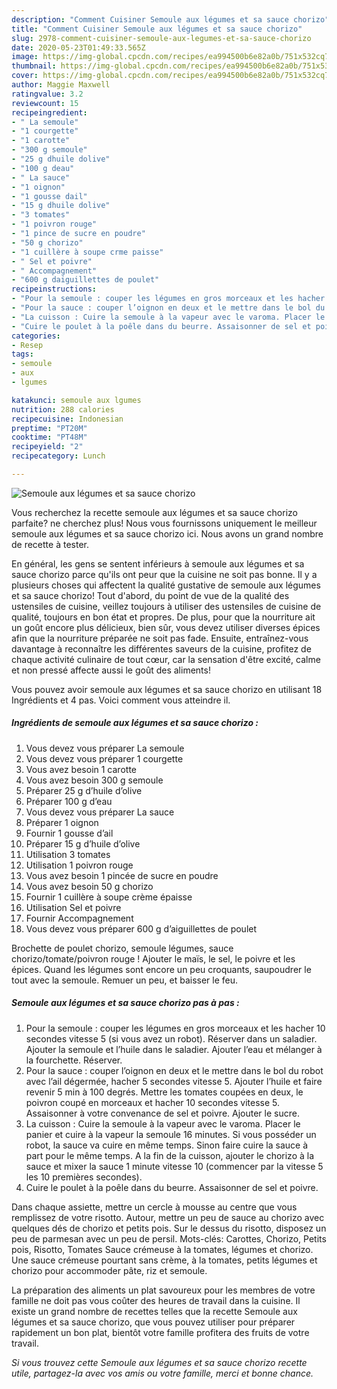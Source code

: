 ```yaml
---
description: "Comment Cuisiner Semoule aux légumes et sa sauce chorizo"
title: "Comment Cuisiner Semoule aux légumes et sa sauce chorizo"
slug: 2978-comment-cuisiner-semoule-aux-legumes-et-sa-sauce-chorizo
date: 2020-05-23T01:49:33.565Z
image: https://img-global.cpcdn.com/recipes/ea994500b6e82a0b/751x532cq70/semoule-aux-legumes-et-sa-sauce-chorizo-photo-principale-de-la-recette.jpg
thumbnail: https://img-global.cpcdn.com/recipes/ea994500b6e82a0b/751x532cq70/semoule-aux-legumes-et-sa-sauce-chorizo-photo-principale-de-la-recette.jpg
cover: https://img-global.cpcdn.com/recipes/ea994500b6e82a0b/751x532cq70/semoule-aux-legumes-et-sa-sauce-chorizo-photo-principale-de-la-recette.jpg
author: Maggie Maxwell
ratingvalue: 3.2
reviewcount: 15
recipeingredient:
- " La semoule"
- "1 courgette"
- "1 carotte"
- "300 g semoule"
- "25 g dhuile dolive"
- "100 g deau"
- " La sauce"
- "1 oignon"
- "1 gousse dail"
- "15 g dhuile dolive"
- "3 tomates"
- "1 poivron rouge"
- "1 pince de sucre en poudre"
- "50 g chorizo"
- "1 cuillère à soupe crme paisse"
- " Sel et poivre"
- " Accompagnement"
- "600 g daiguillettes de poulet"
recipeinstructions:
- "Pour la semoule : couper les légumes en gros morceaux et les hacher 10 secondes vitesse 5 (si vous avez un robot). Réserver dans un saladier. Ajouter la semoule et l’huile dans le saladier. Ajouter l’eau et mélanger à la fourchette. Réserver."
- "Pour la sauce : couper l’oignon en deux et le mettre dans le bol du robot avec l’ail dégermée, hacher 5 secondes vitesse 5. Ajouter l’huile et faire revenir 5 min à 100 degrés. Mettre les tomates coupées en deux, le poivron coupé en morceaux et hacher 10 secondes vitesse 5. Assaisonner à votre convenance de sel et poivre. Ajouter le sucre."
- "La cuisson : Cuire la semoule à la vapeur avec le varoma. Placer le panier et cuire à la vapeur la semoule 16 minutes. Si vous posséder un robot, la sauce va cuire en même temps. Sinon faire cuire la sauce à part pour le même temps. A la fin de la cuisson, ajouter le chorizo à la sauce et mixer la sauce 1 minute vitesse 10 (commencer par la vitesse 5 les 10 premières secondes)."
- "Cuire le poulet à la poêle dans du beurre. Assaisonner de sel et poivre."
categories:
- Resep
tags:
- semoule
- aux
- lgumes

katakunci: semoule aux lgumes 
nutrition: 288 calories
recipecuisine: Indonesian
preptime: "PT20M"
cooktime: "PT48M"
recipeyield: "2"
recipecategory: Lunch

---
```



![Semoule aux légumes et sa sauce chorizo](https://img-global.cpcdn.com/recipes/ea994500b6e82a0b/751x532cq70/semoule-aux-legumes-et-sa-sauce-chorizo-photo-principale-de-la-recette.jpg)

Vous recherchez la recette semoule aux légumes et sa sauce chorizo parfaite? ne cherchez plus! Nous vous fournissons uniquement le meilleur semoule aux légumes et sa sauce chorizo ici. Nous avons un grand nombre de recette à tester.

En général, les gens se sentent inférieurs à semoule aux légumes et sa sauce chorizo parce qu'ils ont peur que la cuisine ne soit pas bonne. Il y a plusieurs choses qui affectent la qualité gustative de semoule aux légumes et sa sauce chorizo! Tout d'abord, du point de vue de la qualité des ustensiles de cuisine, veillez toujours à utiliser des ustensiles de cuisine de qualité, toujours en bon état et propres. De plus, pour que la nourriture ait un goût encore plus délicieux, bien sûr, vous devez utiliser diverses épices afin que la nourriture préparée ne soit pas fade. Ensuite, entraînez-vous davantage à reconnaître les différentes saveurs de la cuisine, profitez de chaque activité culinaire de tout cœur, car la sensation d'être excité, calme et non pressé affecte aussi le goût des aliments!

<!--inarticleads1-->

Vous pouvez avoir semoule aux légumes et sa sauce chorizo en utilisant 18 Ingrédients et 4 pas. Voici comment vous atteindre il.

##### Ingrédients de semoule aux légumes et sa sauce chorizo :

1. Vous devez vous préparer  La semoule
1. Vous devez vous préparer 1 courgette
1. Vous avez besoin 1 carotte
1. Vous avez besoin 300 g semoule
1. Préparer 25 g d’huile d’olive
1. Préparer 100 g d’eau
1. Vous devez vous préparer  La sauce
1. Préparer 1 oignon
1. Fournir 1 gousse d’ail
1. Préparer 15 g d’huile d’olive
1. Utilisation 3 tomates
1. Utilisation 1 poivron rouge
1. Vous avez besoin 1 pincée de sucre en poudre
1. Vous avez besoin 50 g chorizo
1. Fournir 1 cuillère à soupe crème épaisse
1. Utilisation  Sel et poivre
1. Fournir  Accompagnement
1. Vous devez vous préparer 600 g d’aiguillettes de poulet


Brochette de poulet chorizo, semoule légumes, sauce chorizo/tomate/poivron rouge ! Ajouter le maïs, le sel, le poivre et les épices. Quand les légumes sont encore un peu croquants, saupoudrer le tout avec la semoule. Remuer un peu, et baisser le feu. 

<!--inarticleads2-->

##### Semoule aux légumes et sa sauce chorizo pas à pas :

1. Pour la semoule : couper les légumes en gros morceaux et les hacher 10 secondes vitesse 5 (si vous avez un robot). Réserver dans un saladier. Ajouter la semoule et l’huile dans le saladier. Ajouter l’eau et mélanger à la fourchette. Réserver.
1. Pour la sauce : couper l’oignon en deux et le mettre dans le bol du robot avec l’ail dégermée, hacher 5 secondes vitesse 5. Ajouter l’huile et faire revenir 5 min à 100 degrés. Mettre les tomates coupées en deux, le poivron coupé en morceaux et hacher 10 secondes vitesse 5. Assaisonner à votre convenance de sel et poivre. Ajouter le sucre.
1. La cuisson : Cuire la semoule à la vapeur avec le varoma. Placer le panier et cuire à la vapeur la semoule 16 minutes. Si vous posséder un robot, la sauce va cuire en même temps. Sinon faire cuire la sauce à part pour le même temps. A la fin de la cuisson, ajouter le chorizo à la sauce et mixer la sauce 1 minute vitesse 10 (commencer par la vitesse 5 les 10 premières secondes).
1. Cuire le poulet à la poêle dans du beurre. Assaisonner de sel et poivre.


Dans chaque assiette, mettre un cercle à mousse au centre que vous remplissez de votre risotto. Autour, mettre un peu de sauce au chorizo avec quelques dés de chorizo et petits pois. Sur le dessus du risotto, disposez un peu de parmesan avec un peu de persil. Mots-clés: Carottes, Chorizo, Petits pois, Risotto, Tomates Sauce crémeuse à la tomates, légumes et chorizo. Une sauce crémeuse pourtant sans crème, à la tomates, petits légumes et chorizo pour accommoder pâte, riz et semoule. 

<!--inarticleads1-->

<p>
La préparation des aliments un plat savoureux pour les membres de votre famille ne doit pas vous coûter des heures de travail dans la cuisine. Il existe un grand nombre de recettes telles que la recette Semoule aux légumes et sa sauce chorizo, que vous pouvez utiliser pour préparer rapidement un bon plat, bientôt votre famille profitera des fruits de votre travail.
</p>

<p>
<i>Si vous trouvez cette Semoule aux légumes et sa sauce chorizo recette utile, partagez-la avec vos amis ou votre famille, merci et bonne chance.</i>
</p>
